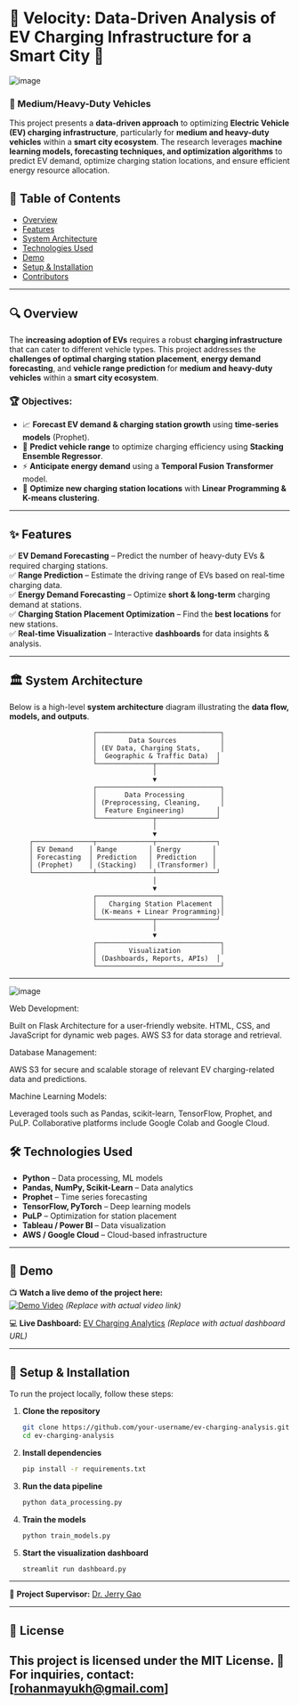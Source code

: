 # 🚗 Velocity: Data-Driven Analysis of EV Charging Infrastructure for a Smart City 🚀

![image](https://github.com/user-attachments/assets/525f3885-4f47-4a59-9491-97860a32d486)

### 📌 Medium/Heavy-Duty Vehicles

This project presents a **data-driven approach** to optimizing **Electric Vehicle (EV) charging infrastructure**, particularly for **medium and heavy-duty vehicles** within a **smart city ecosystem**. The research leverages **machine learning models, forecasting techniques, and optimization algorithms** to predict EV demand, optimize charging station locations, and ensure efficient energy resource allocation.

## 📖 Table of Contents
- [Overview](#-overview)
- [Features](#-features)
- [System Architecture](#-system-architecture)
- [Technologies Used](#-technologies-used)
- [Demo](#-demo)
- [Setup & Installation](#-setup--installation)
- [Contributors](#-contributors)

---

## 🔍 Overview
The **increasing adoption of EVs** requires a robust **charging infrastructure** that can cater to different vehicle types. This project addresses the **challenges of optimal charging station placement**, **energy demand forecasting**, and **vehicle range prediction** for **medium and heavy-duty vehicles** within a **smart city ecosystem**.

### 🏆 Objectives:
- 📈 **Forecast EV demand & charging station growth** using **time-series models** (Prophet).
- 🔋 **Predict vehicle range** to optimize charging efficiency using **Stacking Ensemble Regressor**.
- ⚡ **Anticipate energy demand** using a **Temporal Fusion Transformer** model.
- 📍 **Optimize new charging station locations** with **Linear Programming & K-means clustering**.

---

## ✨ Features
✅ **EV Demand Forecasting** – Predict the number of heavy-duty EVs & required charging stations.  
✅ **Range Prediction** – Estimate the driving range of EVs based on real-time charging data.  
✅ **Energy Demand Forecasting** – Optimize **short & long-term** charging demand at stations.  
✅ **Charging Station Placement Optimization** – Find the **best locations** for new stations.  
✅ **Real-time Visualization** – Interactive **dashboards** for data insights & analysis.  

---

## 🏛️ System Architecture
Below is a high-level **system architecture** diagram illustrating the **data flow, models, and outputs**.

```
                     ┌───────────────────────────────┐
                     │        Data Sources           │
                     │ (EV Data, Charging Stats,     │
                     │  Geographic & Traffic Data)  │
                     └──────────────┬───────────────┘
                                    │
                                    ▼
                     ┌───────────────────────────────┐
                     │       Data Processing         │
                     │ (Preprocessing, Cleaning,     │
                     │  Feature Engineering)        │
                     └──────────────┬───────────────┘
                                    │
                                    ▼
     ┌───────────────┬──────────────┬───────────────┐
     │ EV Demand    │ Range        │ Energy        │
     │ Forecasting  │ Prediction   │ Prediction    │
     │ (Prophet)    │ (Stacking)   │ (Transformer) │
     └───────────────┴──────────────┴───────────────┘
                                    │
                                    ▼
                     ┌───────────────────────────────┐
                     │   Charging Station Placement  │
                     │ (K-means + Linear Programming)│
                     └──────────────┬───────────────┘
                                    │
                                    ▼
                     ┌───────────────────────────────┐
                     │        Visualization          │
                     │ (Dashboards, Reports, APIs)  │
                     └───────────────────────────────┘
```
---
![image](https://github.com/user-attachments/assets/5b5c58da-22df-4722-80cf-ccab9f2903ad)

Web Development:

Built on Flask Architecture for a user-friendly website.
HTML, CSS, and JavaScript for dynamic web pages.
AWS S3 for data storage and retrieval.

Database Management:

AWS S3 for secure and scalable storage of relevant EV charging-related data and predictions.

Machine Learning Models:

Leveraged tools such as Pandas, scikit-learn, TensorFlow, Prophet, and PuLP.
Collaborative platforms include Google Colab and Google Cloud.


## 🛠️ Technologies Used
- **Python** – Data processing, ML models  
- **Pandas, NumPy, Scikit-Learn** – Data analytics  
- **Prophet** – Time series forecasting  
- **TensorFlow, PyTorch** – Deep learning models  
- **PuLP** – Optimization for station placement  
- **Tableau / Power BI** – Data visualization  
- **AWS / Google Cloud** – Cloud-based infrastructure  

---

## 🎥 Demo
📺 **Watch a live demo of the project here:**  
[![Demo Video](https://img.youtube.com/vi/your-video-id/maxresdefault.jpg)](https://www.youtube.com/watch?v=your-video-id) *(Replace with actual video link)*  

💻 **Live Dashboard:** [EV Charging Analytics](https://your-dashboard-link.com) *(Replace with actual dashboard URL)*  

---

## 🚀 Setup & Installation
To run the project locally, follow these steps:

1. **Clone the repository**
   ```bash
   git clone https://github.com/your-username/ev-charging-analysis.git
   cd ev-charging-analysis
   ```

2. **Install dependencies**
   ```bash
   pip install -r requirements.txt
   ```

3. **Run the data pipeline**
   ```bash
   python data_processing.py
   ```

4. **Train the models**
   ```bash
   python train_models.py
   ```

5. **Start the visualization dashboard**
   ```bash
   streamlit run dashboard.py
   ```

---

🔗 **Project Supervisor:** [Dr. Jerry Gao](https://www.sjsu.edu/people/jerry.gao/)  

---

## 📜 License
This project is licensed under the MIT License.
📧 **For inquiries, contact:** [rohanmayukh@gmail.com]  
---
